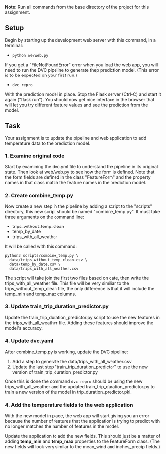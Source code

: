 
**Note**: Run all commands from the base directory of the project for this assignment.

## Setup

Begin by starting up the development web server with this command, in a terminal:

  - `python we/web.py`

If you get a "FileNotFoundError" error when you load the web app, you will need to run the DVC pipeline to generate thep prediction model. (This error is to be expected on your first run.)

  - `dvc repro`

With the prediction model in place. Stop the Flask server (Ctrl-C) and start it again ("flask run"). You should now get nice interface in the browser that will let you try different feature values and see the prediction from the model.

## Task

Your assignment is to update the pipeline and web application to add temperature data to the prediction model.

### 1. Examine original code

Start by examining the dvc.yml file to understand the pipeline in its original state. Then look at web/web.py to see how the form is defined. Note that the form fields are defined in the class "FeatureForm" and the property names in that class match the feature names in the prediction model.

### 2. Create combine_temp.py
Now create a new step in the pipeline by adding a script to the "scripts" directory, this new script should be named "combine_temp.py". It must take three arguments on the command line:

  - trips_without_temp_clean
  - temp_by_date
  - trips_with_all_weather

It will be called with this command:

  ```
  python3 scripts/combine_temp.py \
    data/trips_without_temp_clean.csv \
    data/temp_by_date.csv \
    data/trips_with_all_weather.csv
  ```

The script will take join the first two files based on date, then write the trips_with_all_weather file. This file will be very similiar to the trips_without_temp_clean file, the only difference is that it will include the temp_min and temp_max columns.

### 3. Update train_trip_duration_predictor.py

Update the train_trip_duration_predictor.py script to use the new features in the trips_with_all_weather file. Adding these features should improve the model's accuracy.

### 4. Update dvc.yaml

After combine_temp.py is working, update the DVC pipeline:

  1. Add a step to generate the data/trips_with_all_weather.csv
  2. Update the last step "train_trip_duration_predictor" to use the new version of train_trip_duration_predictor.py

Once this is done the command `dvc repro` should be using the new trips_with_all_weather and the updated train_trip_duration_predictor.py to train a new version of the model in trip_duration_predictor.pkl.

### 4. Add the temperature fields to the web application

With the new model in place, the web app will start giving you an error because the number of features that the application is trying to predict with no longer matches the number of features in the model.

Update the application to add the new fields. This should just be a matter of adding **temp_min** and **temp_max** properties to the FeatureForm class. (The new fields will look very similar to the mean_wind and inches_precip fields.)
